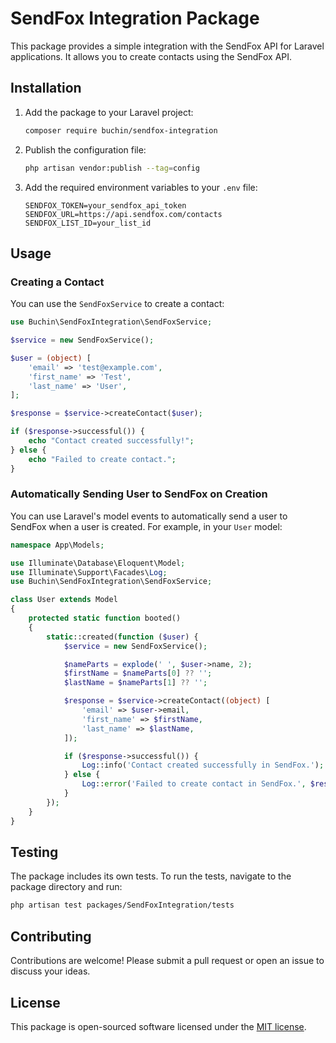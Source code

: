 # SendFox Integration Package

This package provides a simple integration with the SendFox API for Laravel applications. It allows you to create contacts using the SendFox API.

## Installation

1. Add the package to your Laravel project:
   ```bash
   composer require buchin/sendfox-integration
   ```

2. Publish the configuration file:
   ```bash
   php artisan vendor:publish --tag=config
   ```

3. Add the required environment variables to your `.env` file:
   ```env
   SENDFOX_TOKEN=your_sendfox_api_token
   SENDFOX_URL=https://api.sendfox.com/contacts
   SENDFOX_LIST_ID=your_list_id
   ```

## Usage

### Creating a Contact

You can use the `SendFoxService` to create a contact:

```php
use Buchin\SendFoxIntegration\SendFoxService;

$service = new SendFoxService();

$user = (object) [
    'email' => 'test@example.com',
    'first_name' => 'Test',
    'last_name' => 'User',
];

$response = $service->createContact($user);

if ($response->successful()) {
    echo "Contact created successfully!";
} else {
    echo "Failed to create contact.";
}
```

### Automatically Sending User to SendFox on Creation

You can use Laravel's model events to automatically send a user to SendFox when a user is created. For example, in your `User` model:

```php
namespace App\Models;

use Illuminate\Database\Eloquent\Model;
use Illuminate\Support\Facades\Log;
use Buchin\SendFoxIntegration\SendFoxService;

class User extends Model
{
    protected static function booted()
    {
        static::created(function ($user) {
            $service = new SendFoxService();

            $nameParts = explode(' ', $user->name, 2);
            $firstName = $nameParts[0] ?? '';
            $lastName = $nameParts[1] ?? '';

            $response = $service->createContact((object) [
                'email' => $user->email,
                'first_name' => $firstName,
                'last_name' => $lastName,
            ]);

            if ($response->successful()) {
                Log::info('Contact created successfully in SendFox.');
            } else {
                Log::error('Failed to create contact in SendFox.', $response->json());
            }
        });
    }
}
```

## Testing

The package includes its own tests. To run the tests, navigate to the package directory and run:

```bash
php artisan test packages/SendFoxIntegration/tests
```

## Contributing

Contributions are welcome! Please submit a pull request or open an issue to discuss your ideas.

## License

This package is open-sourced software licensed under the [MIT license](https://opensource.org/licenses/MIT).